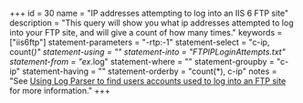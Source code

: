 +++
id = 30
name = "IP addresses attempting to log into an IIS 6 FTP site"
description = "This query will show you what ip addresses attempted to log into your FTP site, and will give a count of how many times."
keywords = ["iis6ftp"]
statement-parameters = "-rtp:-1"
statement-select = "c-ip, count(*)"
statement-using = ""
statement-into = "FTPIPLoginAttempts.txt"
statement-from = "ex*.log"
statement-where = ""
statement-groupby = "c-ip"
statement-having = ""
statement-orderby = "count(*), c-ip"
notes = "See <a href="http://strivinglife.com/words/post/Using-Log-Parser-to-find-users-accounts-used-to-log-into-an-FTP-site.aspx" rel="external">Using Log Parser to find users accounts used to log into an FTP site</a> for more information."
+++

